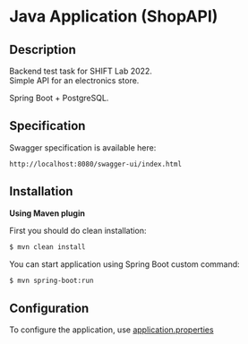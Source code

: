 # Java Application (ShopAPI)

## Description

Backend test task for SHIFT Lab 2022.  
Simple API for an electronics store.  

Spring Boot + PostgreSQL.

## Specification
Swagger specification is available here:
```
http://localhost:8080/swagger-ui/index.html
```

## Installation

**Using Maven plugin**

First you should do clean installation:
```sh
$ mvn clean install
```
You can start application using Spring Boot custom command:
```sh
$ mvn spring-boot:run
```

## Configuration

To configure the application, use <a href="src/main/resources/application.properties">application.properties</a>

